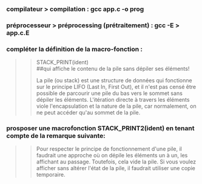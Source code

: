 ### compilateur > compilation  : gcc app.c -o prog

### préprocesseur > préprocessing (prétraitement) : gcc -E > app.c.E

### compléter la définition de la macro-fonction :
>> STACK_PRINT(ident) \
##qui affiche le contenu de la pile sans dépiler ses éléments!
>> 
>> La pile (ou stack) est une structure de données qui fonctionne sur le principe LIFO (Last In, First Out), et il n'est pas censé être possible de parcourir une pile du bas vers le sommet sans dépiler les éléments. L'itération directe à travers les éléments viole l'encapsulation et la nature de la pile, car normalement, on ne peut accéder qu'au sommet de la pile.

### prosposer une macrofonction STACK_PRINT2(ident) en tenant compte de la remarque suivante: 

>> Pour respecter le principe de fonctionnement d'une pile, il faudrait une approche où on dépile les éléments un à un, les affichant au passage. Toutefois, cela vide la pile. Si vous voulez afficher sans altérer l'état de la pile, il faudrait utiliser une copie temporaire.  
